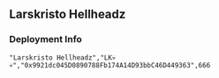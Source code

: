 ## Larskristo Hellheadz

### Deployment Info

```
"Larskristo Hellheadz","LK💀💀","0x9921dc045D0890788Fb174A14D93bbC46D449363",666
```
